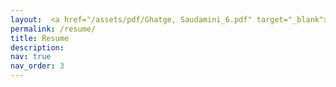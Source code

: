 ```yaml
---
layout:  <a href="/assets/pdf/Ghatge, Saudamini_6.pdf" target="_blank">Resume</a>
permalink: /resume/
title: Resume
description:
nav: true
nav_order: 3
---
```


